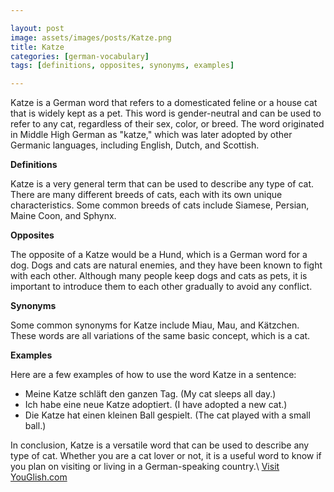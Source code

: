 ```yaml
---

layout: post
image: assets/images/posts/Katze.png
title: Katze
categories: [german-vocabulary]
tags: [definitions, opposites, synonyms, examples]

---
```


Katze is a German word that refers to a domesticated feline or a house cat that is widely kept as a pet. This word is gender-neutral and can be used to refer to any cat, regardless of their sex, color, or breed. The word originated in Middle High German as "katze," which was later adopted by other Germanic languages, including English, Dutch, and Scottish.

**Definitions**

Katze is a very general term that can be used to describe any type of cat. There are many different breeds of cats, each with its own unique characteristics. Some common breeds of cats include Siamese, Persian, Maine Coon, and Sphynx. 

**Opposites**

The opposite of a Katze would be a Hund, which is a German word for a dog. Dogs and cats are natural enemies, and they have been known to fight with each other. Although many people keep dogs and cats as pets, it is important to introduce them to each other gradually to avoid any conflict.

**Synonyms**

Some common synonyms for Katze include Miau, Mau, and Kätzchen. These words are all variations of the same basic concept, which is a cat.

**Examples**

Here are a few examples of how to use the word Katze in a sentence:

- Meine Katze schläft den ganzen Tag. (My cat sleeps all day.)
- Ich habe eine neue Katze adoptiert. (I have adopted a new cat.)
- Die Katze hat einen kleinen Ball gespielt. (The cat played with a small ball.)

In conclusion, Katze is a versatile word that can be used to describe any type of cat. Whether you are a cat lover or not, it is a useful word to know if you plan on visiting or living in a German-speaking country.\ <a id="yg-widget-0" class="youglish-widget" data-query="Katze" data-lang="german" data-components="8412" data-auto-start="0" data-bkg-color="theme_light" data-title="How%20to%20pronounce%20Katze%20in%20German"  rel="nofollow" href="https://youglish.com">Visit YouGlish.com</a><script async src="https://youglish.com/public/emb/widget.js" charset="utf-8"></script>